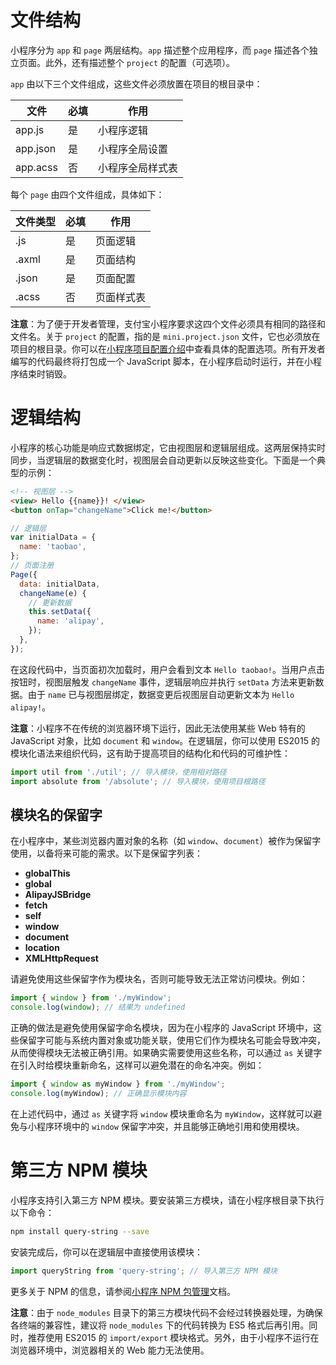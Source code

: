 # 文件结构

小程序分为 `app` 和 `page` 两层结构。`app` 描述整个应用程序，而 `page` 描述各个独立页面。此外，还有描述整个 `project` 的配置（可选项）。

`app` 由以下三个文件组成，这些文件必须放置在项目的根目录中：

| **文件** | **必填** | **作用**         |
| -------- | -------- | ---------------- |
| app.js   | 是       | 小程序逻辑       |
| app.json | 是       | 小程序全局设置   |
| app.acss | 否       | 小程序全局样式表 |

每个 `page` 由四个文件组成，具体如下：

| **文件类型** | **必填** | **作用**   |
| ------------ | -------- | ---------- |
| .js          | 是       | 页面逻辑   |
| .axml        | 是       | 页面结构   |
| .json        | 是       | 页面配置   |
| .acss        | 否       | 页面样式表 |

**注意**：为了便于开发者管理，支付宝小程序要求这四个文件必须具有相同的路径和文件名。关于 `project` 的配置，指的是 `mini.project.json` 文件，它也必须放在项目的根目录。你可以在[小程序项目配置介绍](https://opendocs.alipay.com/mini/framework/project)中查看具体的配置选项。所有开发者编写的代码最终将打包成一个 JavaScript 脚本，在小程序启动时运行，并在小程序结束时销毁。

# 逻辑结构

小程序的核心功能是响应式数据绑定，它由视图层和逻辑层组成。这两层保持实时同步，当逻辑层的数据变化时，视图层会自动更新以反映这些变化。下面是一个典型的示例：

```html
<!-- 视图层 -->
<view> Hello {{name}}! </view>
<button onTap="changeName">Click me!</button>
```

```javascript
// 逻辑层
var initialData = {
  name: 'taobao',
};
// 页面注册
Page({
  data: initialData,
  changeName(e) {
    // 更新数据
    this.setData({
      name: 'alipay',
    });
  },
});
```

在这段代码中，当页面初次加载时，用户会看到文本 `Hello taobao!`。当用户点击按钮时，视图层触发 `changeName` 事件，逻辑层响应并执行 `setData` 方法来更新数据。由于 `name` 已与视图层绑定，数据变更后视图层自动更新文本为 `Hello alipay!`。

**注意**：小程序不在传统的浏览器环境下运行，因此无法使用某些 Web 特有的 JavaScript 对象，比如 `document` 和 `window`。在逻辑层，你可以使用 ES2015 的模块化语法来组织代码，这有助于提高项目的结构化和代码的可维护性：

```javascript
import util from './util'; // 导入模块，使用相对路径
import absolute from '/absolute'; // 导入模块，使用项目根路径
```

## 模块名的保留字

在小程序中，某些浏览器内置对象的名称（如 `window`、`document`）被作为保留字使用，以备将来可能的需求。以下是保留字列表：

- **globalThis**
- **global**
- **AlipayJSBridge**
- **fetch**
- **self**
- **window**
- **document**
- **location**
- **XMLHttpRequest**

请避免使用这些保留字作为模块名，否则可能导致无法正常访问模块。例如：

```javascript
import { window } from './myWindow';
console.log(window); // 结果为 undefined
```

正确的做法是避免使用保留字命名模块，因为在小程序的 JavaScript 环境中，这些保留字可能与系统内置对象或功能关联，使用它们作为模块名可能会导致冲突，从而使得模块无法被正确引用。如果确实需要使用这些名称，可以通过 `as` 关键字在引入时给模块重新命名，这样可以避免潜在的命名冲突。例如：

```javascript
import { window as myWindow } from './myWindow';
console.log(myWindow); // 正确显示模块内容
```

在上述代码中，通过 `as` 关键字将 `window` 模块重命名为 `myWindow`，这样就可以避免与小程序环境中的 `window` 保留字冲突，并且能够正确地引用和使用模块。

# 第三方 NPM 模块

小程序支持引入第三方 NPM 模块。要安装第三方模块，请在小程序根目录下执行以下命令：

```bash
npm install query-string --save
```

安装完成后，你可以在逻辑层中直接使用该模块：

```javascript
import queryString from 'query-string'; // 导入第三方 NPM 模块
```

更多关于 NPM 的信息，请参阅[小程序 NPM 包管理](https://opendocs.alipay.com/mini/ide/npm-manage)文档。

**注意**：由于 `node_modules` 目录下的第三方模块代码不会经过转换器处理，为确保各终端的兼容性，建议将 `node_modules` 下的代码转换为 ES5 格式后再引用。同时，推荐使用 ES2015 的 `import/export` 模块格式。另外，由于小程序不运行在浏览器环境中，浏览器相关的 Web 能力无法使用。